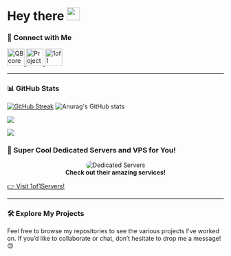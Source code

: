<h1>
  Hey there
  <img src="https://media.giphy.com/media/hvRJCLFzcasrR4ia7z/giphy.gif" width="30px"/>
</h1>

### 🔗 Connect with Me
<p align="left">
  <a href="https://discord.gg/qbcore" target="_blank" title="Join QBcore Discord">
    <img src="https://avatars.githubusercontent.com/u/81791099?s=200&v=4" alt="QBcore" height="40" width="40" />
  </a>
  <a href="https://discord.gg/projectsloth" target="_blank" title="Join Project Sloth Discord">
    <img src="https://avatars.githubusercontent.com/u/99291234?s=200&v=4" alt="Project Sloth" height="40" width="40" />
  </a>
<a href="https://discord.gg/1of1servers" target="_blank" title="Join 1of1 Servers Discord">
    <img src="https://i.ibb.co/bLNT42J/opera-XP8-Abnd-Od-V.png" alt="1of1 Servers" height="40" width="40" />
  </a>
</p>

---

### 📊 GitHub Stats
[![GitHub Streak](https://github-readme-streak-stats.herokuapp.com?user=EchoStudioss&theme=tokyonight&date_format=M%20j%5B%2C%20Y%5D)](https://git.io/streak-stats)
![Anurag's GitHub stats](https://github-readme-stats.vercel.app/api?username=EchoStudioss&show_icons=true&theme=tokyonight)

<img src="https://github-profile-trophy.vercel.app/?username=EchoStudioss&theme=juicyfresh&no-bg=true" />

[![](https://dcbadge.limes.pink/api/server/https://discord.gg/FFwkEKavBJ)](https://discord.gg/FFwkEKavBJ) 

### 🚀 Super Cool Dedicated Servers and VPS for You!
<p align="center">
  <img src="https://mir-s3-cdn-cf.behance.net/project_modules/1400/c59c8b193423781.65eb6f078e5b4.gif" alt="Dedicated Servers" style="border-radius: 10px;" />
  <br />
  <strong>Check out their amazing services!</strong>
</p>

[👉 Visit 1of1Servers!](https://www.1of1servers.com)

---

### 🛠️ Explore My Projects
Feel free to browse my repositories to see the various projects I've worked on. If you’d like to collaborate or chat, don’t hesitate to drop me a message! 😊
